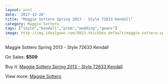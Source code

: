 ```yaml
---
layout: post
date: '2017-12-20'
title: "Maggie Sottero Spring 2013 - Style 72633 Kendall"
category: Maggie Sottero
tags: ["style","kendall","prom","wedding","gowns"]
image: http://img.idealgown.com/9023-thickbox_default/maggie-sottero-spring-2013-style-72633-kendall.jpg
---
```

Maggie Sottero Spring 2013 - Style 72633 Kendall

On Sales: **$509**
<a href="https://www.idealgown.com/en/maggie-sottero/3755-maggie-sottero-spring-2013-style-72633-kendall.html"><amp-img layout="responsive" width="600" height="600" src="//img.idealgown.com/9023-thickbox_default/maggie-sottero-spring-2013-style-72633-kendall.jpg" alt="Maggie Sottero Spring 2013 - Style 72633 Kendall 0" /></a>
<a href="https://www.idealgown.com/en/maggie-sottero/3755-maggie-sottero-spring-2013-style-72633-kendall.html"><amp-img layout="responsive" width="600" height="600" src="//img.idealgown.com/9025-thickbox_default/maggie-sottero-spring-2013-style-72633-kendall.jpg" alt="Maggie Sottero Spring 2013 - Style 72633 Kendall 1" /></a>
<a href="https://www.idealgown.com/en/maggie-sottero/3755-maggie-sottero-spring-2013-style-72633-kendall.html"><amp-img layout="responsive" width="600" height="600" src="//img.idealgown.com/9024-thickbox_default/maggie-sottero-spring-2013-style-72633-kendall.jpg" alt="Maggie Sottero Spring 2013 - Style 72633 Kendall 2" /></a>

Buy it: [Maggie Sottero Spring 2013 - Style 72633 Kendall](https://www.idealgown.com/en/maggie-sottero/3755-maggie-sottero-spring-2013-style-72633-kendall.html "Maggie Sottero Spring 2013 - Style 72633 Kendall")

View more: [Maggie Sottero](https://www.idealgown.com/en/45-maggie-sottero "Maggie Sottero")
